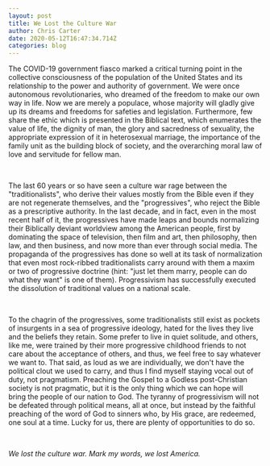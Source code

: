 ```yaml
---
layout: post
title: We Lost the Culture War
author: Chris Carter
date: 2020-05-12T16:47:34.714Z
categories: blog
---
```

The COVID-19 government fiasco marked a critical turning point in the collective consciousness of the population of the United States and its relationship to the power and authority of government. We were once autonomous revolutionaries, who dreamed of the freedom to make our own way in life. Now we are merely a populace, whose majority will gladly give up its dreams and freedoms for safeties and legislation. Furthermore, few share the ethic which is presented in the Biblical text, which enumerates the value of life, the dignity of man, the glory and sacredness of sexuality, the appropriate expression of it in heterosexual marriage, the importance of the family unit as the building block of society, and the overarching moral law of love and servitude for fellow man. 

<br>

The last 60 years or so have seen a culture war rage between the "traditionalists", who derive their values mostly from the Bible even if they are not regenerate themselves, and the "progressives", who reject the Bible as a prescriptive authority. In the last decade, and in fact, even in the most recent half of it, the progressives have made leaps and bounds normalizing their Biblically deviant worldview among the American people, first by dominating the space of television, then film and art, then philosophy, then law, and then business, and now more than ever through social media. The propaganda of the progressives has done so well at its task of normalization that even most rock-ribbed traditionalists carry around with them a maxim or two of progressive doctrine (hint: "just let them marry, people can do what they want" is one of them). Progressivism has successfully executed the dissolution of traditional values on a national scale. 

<br>

To the chagrin of the progressives, some traditionalists still exist as pockets of insurgents in a sea of progressive ideology, hated for the lives they live and the beliefs they retain. Some prefer to live in quiet solitude, and others, like me, were trained by their more progressive childhood friends to not care about the acceptance of others, and thus, we feel free to say whatever we want to. That said, as loud as we are individually, we don't have the political clout we used to carry, and thus I find myself staying vocal out of duty, not pragmatism. Preaching the Gospel to a Godless post-Christian society is not pragmatic, but it is the only thing which we can hope will bring the people of our nation to God. The tyranny of progressivism will not be defeated through political means, all at once, but instead by the faithful preaching of the word of God to sinners who, by His grace, are redeemed, one soul at a time. Lucky for us, there are plenty of opportunities to do so.

<br>

*We lost the culture war. Mark my words, we lost America.*